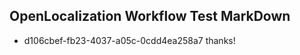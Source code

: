 ## OpenLocalization Workflow Test MarkDown
* d106cbef-fb23-4037-a05c-0cdd4ea258a7 thanks!

<!--HONumber=Jul16_HO3-->



